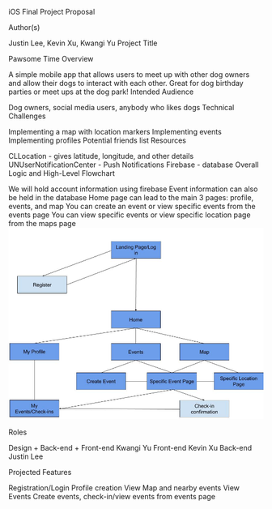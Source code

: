 iOS Final Project Proposal



Author(s)

Justin Lee, Kevin Xu, Kwangi Yu
Project Title

Pawsome Time
Overview

A simple mobile app that allows users to meet up with other dog owners and allow their dogs to interact with each other. Great for dog birthday parties or meet ups at the dog park!
Intended Audience

Dog owners, social media users, anybody who likes dogs
Technical Challenges

Implementing a map with location markers
Implementing events
Implementing profiles
Potential friends list
Resources

CLLocation - gives latitude, longitude, and other details
UNUserNotificationCenter - Push Notifications
Firebase - database
Overall Logic and High-Level Flowchart

We will hold account information using firebase
Event information can also be held in the database
Home page can lead to the main 3 pages: profile, events, and map
You can create an event or view specific events from the events page
You can view specific events or view specific location page from the maps page
![](imageReadMD/SzLL0YO_FYj-r0u4vMfBR25jAmEon_6BWd8ZAIkFdqlm4WSJNUud6ZLQkoEhtCI2cTsEpcjvDgT1b9WU1f-RokxHsp91Y8w45JP6jESg6ZoWYn--HXXfYiYHzQsqMAACKsQfyfBzelQ.jpg)



Roles

Design + Back-end + Front-end
Kwangi Yu
Front-end
Kevin Xu
Back-end
Justin Lee


Projected Features

Registration/Login
Profile creation
View Map and nearby events
View Events
Create events, check-in/view events from events page



